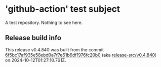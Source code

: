 # 'github-action' test subject

A test repository. Nothing to see here.


## Release build info

This release v0.4.840 was built from the commit [6f5bc17af935e58ebd0a7f7e61b6df1976fc20b0](https://github.com/kattecon/gh-release-test-ga/tree/6f5bc17af935e58ebd0a7f7e61b6df1976fc20b0) (aka [release-src/v0.4.840](https://github.com/kattecon/gh-release-test-ga/tree/release-src/v0.4.840)) on 2024-10-12T01:27:10.761Z.
        
